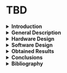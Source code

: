 # TBD

<details>
  <summary> <b> Introduction </b> </summary>
   TBD
  
##
</details>

<details>
  <summary> <b> General Description </b> </summary>
   TBD
  
##
</details>

<details>
  <summary> <b> Hardware Design </b> </summary>
   TBD
  
##
</details>

<details>
  <summary> <b> Software Design </b> </summary>
   TBD
  
##
</details>

<details>
  <summary> <b> Obtained Results </b> </summary>
   TBD
  
##
</details>

<details>
  <summary> <b> Conclusions </b> </summary>
   TBD
  
##
</details>

<details>
  <summary> <b> Bibliography </b> </summary>
   TBD
  
##
</details>

